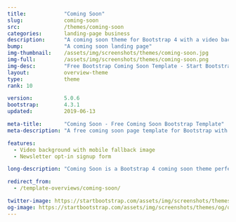 ```yaml
---
title:            "Coming Soon"
slug:             coming-soon
src:              /themes/coming-soon
categories:       landing-page business
description:      "A coming soon theme for Bootstrap 4 with a video background, social icons, and a newsletter signup"
bump:             "A coming soon landing page"
img-thumbnail:    /assets/img/screenshots/themes/coming-soon.jpg
img-full:         /assets/img/screenshots/themes/coming-soon.png
img-desc:         "Free Bootstrap Coming Soon Template - Start Bootstrap"
layout:           overview-theme
type:             theme
rank: 10

version:          5.0.6
bootstrap:        4.3.1
updated:          2019-06-13

meta-title:       "Coming Soon - Free Coming Soon Bootstrap Template"
meta-description: "A free coming soon page template for Bootstrap with a newsletter signup and a video background."

features:
  - Video background with mobile fallback image
  - Newsletter opt-in signup form

long-description: "Coming Soon is a Bootstrap 4 coming soon theme perfect to act as your landing page for a project that is under construction! It features a video background image with a newsletter signup form!"

redirect_from:
  - /template-overviews/coming-soon/

twitter-image: https://startbootstrap.com/assets/img/screenshots/themes/twitter/twitter-coming-soon.png
og-image: https://startbootstrap.com/assets/img/screenshots/themes/og/og-coming-soon.png
---
```

